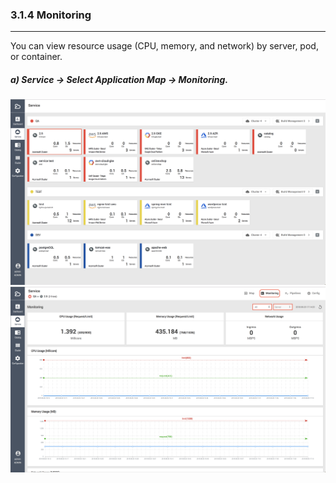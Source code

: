 ### 3.1.4 Monitoring

---

You can view resource usage \(CPU, memory, and network\) by server, pod, or container.

##### a\) Service → Select Application Map → Monitoring.
![](/assets/EN/2.5/3.1.4_1.png) 
![](/assets/EN/2.5/3.1.4_2.png)



